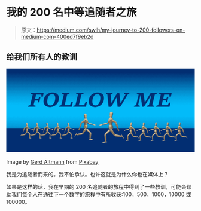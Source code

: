 # 我的 200 名中等追随者之旅

> 原文：<https://medium.com/swlh/my-journey-to-200-followers-on-medium-com-400ed7f9eb2d>

## **给我们所有人的教训**

![](img/7b6e0bf0e69681d41ae6a7aafc866a2c.png)

Image by [Gerd Altmann](https://pixabay.com/users/geralt-9301/?utm_source=link-attribution&utm_medium=referral&utm_campaign=image&utm_content=1820553) from [Pixabay](https://pixabay.com/?utm_source=link-attribution&utm_medium=referral&utm_campaign=image&utm_content=1820553)

我是为追随者而来的。我不怕承认。也许这就是为什么你也在媒体上？

如果是这样的话，我在早期的 200 名追随者的旅程中得到了一些教训，可能会帮助我们每个人在通往下一个数字的旅程中有所收获:100，500，1000，10000 或 100000。
